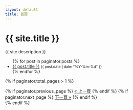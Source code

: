 ```yaml
---
layout: default
title: 首頁
---
```


<h1>{{ site.title }}</h1>
<p>{{ site.description }}</p>

<ul>
  {% for post in paginator.posts %}
    <li><a href="{{ post.url | relative_url }}">{{ post.title }}</a> <small>{{ post.date | date: "%Y-%m-%d" }}</small></li>
  {% endfor %}
</ul>

{% if paginator.total_pages > 1 %}
<nav>
  {% if paginator.previous_page %}
    <a href="{{ paginator.previous_page_path | relative_url }}">&laquo; 上一頁</a>
  {% endif %}
  {% if paginator.next_page %}
    <a href="{{ paginator.next_page_path | relative_url }}">下一頁 &raquo;</a>
  {% endif %}
</nav>
{% endif %}
